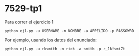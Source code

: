 # 7529-tp1

Para correr el ejercicio 1
```
python ej1.py -u USERNAME -n NOMBRE -a APPELIDO -p PASSOWRD
```

Por ejemplo, usando los datos del enunciado:

```
python ej1.py -u rksmith -n rick -a smith -p r_1k!smi7t
```
